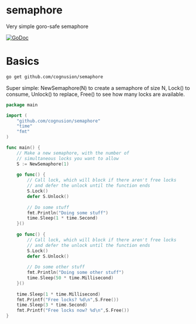 # semaphore
Very simple goro-safe semaphore

[![GoDoc](https://godoc.org/github.com/cognusion/semaphore?status.svg)](https://godoc.org/github.com/cognusion/semaphore)

Basics
======

```bash
go get github.com/cognusion/semaphore
```

Super simple: NewSemaphore(N) to create a semaphore of size N, Lock() to consume, Unlock() to replace, Free() to see how many locks are available.

```go
package main

import (
	"github.com/cognusion/semaphore"
	"time"
	"fmt"
)

func main() {
	// Make a new semaphore, with the number of
	// simultaneous locks you want to allow
	S := NewSemaphore(1)
	
	go func() {
		// Call lock, which will block if there aren't free locks
		// and defer the unlock until the function ends
		S.Lock()
		defer S.Unlock()
	
		// Do some stuff
		fmt.Println("Doing some stuff")
		time.Sleep(1 * time.Second)
	}()
	
	go func() {
		// Call lock, which will block if there aren't free locks
		// and defer the unlock until the function ends
		S.Lock()
		defer S.Unlock()
	
		// Do some other stuff
		fmt.Println("Doing some other stuff")
		time.Sleep(50 * time.Millisecond)
	}()
	
	time.Sleep(1 * time.Millisecond)
	fmt.Printf("Free locks? %d\n",S.Free())
	time.Sleep(3 * time.Second)
	fmt.Printf("Free locks now? %d\n",S.Free())
}
```
